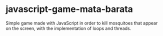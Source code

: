 # javascript-game-mata-barata
Simple game made with JavaScript in order to kill mosquitoes that appear on the screen, with the implementation of loops and threads.
